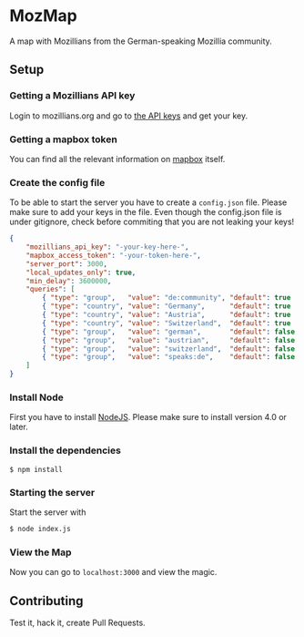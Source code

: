 # MozMap
A map with Mozillians from the German-speaking Mozillia community. 

## Setup

### Getting a Mozillians API key
Login to mozillians.org and go to [the API keys](https://mozillians.org/en-US/apikeys/) and get your key.

### Getting a mapbox token
You can find all the relevant information on [mapbox](https://www.mapbox.com/help/create-api-access-token/) itself.

### Create the config file
To be able to start the server you have to create a `config.json` file. Please make sure to add your keys in the file. Even though the config.json file is under gitignore, check before commiting that you are not leaking your keys!

```json
{
    "mozillians_api_key": "-your-key-here-",
    "mapbox_access_token": "-your-token-here-",
    "server_port": 3000,
    "local_updates_only": true,
    "min_delay": 3600000,
    "queries": [
        { "type": "group",   "value": "de:community", "default": true  },
        { "type": "country", "value": "Germany",      "default": true  },
        { "type": "country", "value": "Austria",      "default": true  },
        { "type": "country", "value": "Switzerland",  "default": true  },
        { "type": "group",   "value": "german",       "default": false },
        { "type": "group",   "value": "austrian",     "default": false },
        { "type": "group",   "value": "switzerland",  "default": false },
        { "type": "group",   "value": "speaks:de",    "default": false }
    ]
}
```

### Install Node
First you have to install [NodeJS](https://nodejs.org/). Please make sure to install version 4.0 or later.

### Install the dependencies

```ash
$ npm install
```

### Starting the server

Start the server with
```bash
$ node index.js
```

### View the Map
Now you can go to `localhost:3000` and view the magic.

## Contributing
Test it, hack it, create Pull Requests.
